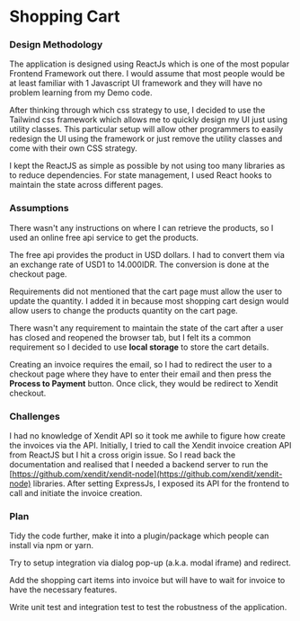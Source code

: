 # Shopping Cart

### Design Methodology

The application is designed using ReactJs which is one of the most popular Frontend Framework out there. I would assume that most people would be at least familiar with 1 Javascript UI framework and they will have no problem learning from my Demo code.

After thinking through which css strategy to use, I decided to use the Tailwind css framework which allows me to quickly design my UI just using utility classes. This particular setup will allow other programmers to easily redesign the UI using the framework or just remove the utility classes and come with their own CSS strategy.

I kept the ReactJS as simple as possible by not using too many libraries as to reduce dependencies. For state management, I used React hooks to maintain the state across different pages.

### Assumptions

There wasn't any instructions on where I can retrieve the products, so I used an online free api service to get the products.

The free api provides the product in USD dollars. I had to convert them via an exchange rate of USD1 to 14.000IDR. The conversion is done at the checkout page.

Requirements did not mentioned that the cart page must allow the user to update the quantity. I added it in because most shopping cart design would allow users to change the products quantity on the cart page.

There wasn't any requirement to maintain the state of the cart after a user has closed and reopened the browser tab, but I felt its a common requirement so I decided to use **local storage** to store the cart details. 

Creating an invoice requires the email, so I had to redirect the user to a checkout page where they have to enter their email and then press the **Process to Payment** button. Once click, they would be redirect to Xendit checkout.

### Challenges

I had no knowledge of Xendit API so it took me awhile to figure how create the invoices via the API. Initially, I tried to call the Xendit invoice creation API from ReactJS but I hit a cross origin issue. So I read back the documentation and realised that I needed a backend server to run the [https://github.com/xendit/xendit-node](https://github.com/xendit/xendit-node) libraries. After setting ExpressJs, I exposed its API for the frontend to call and initiate the invoice creation.

### Plan

Tidy the code further, make it into a plugin/package which people can install via npm or yarn. 

Try to setup integration via dialog pop-up (a.k.a. modal iframe) and redirect.

Add the shopping cart items into invoice but will have to wait for invoice to have the necessary features. 

Write unit test and integration test to test the robustness of the application.

